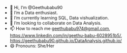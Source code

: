 - 👋 Hi, I’m @Geethubabu90
- 👀 I’m a Data enthusiast.
- 🌱 I’m currently learning SQL, Data vishualization.
- 💞️ I’m looking to collaborate on Data Analysis.
- 📫 How to reach me geethubabu974@gmail.com, https://www.linkedin.com/in/geethu-babu-6028951b5/, https://geethubabu90.github.io/DataAnalysis.github.io/
- 😄 Pronouns: She/Her


<!---
Geethubabu90/Geethubabu90 is a ✨ special ✨ repository because its `README.md` (this file) appears on your GitHub profile.
You can click the Preview link to take a look at your changes.
--->
